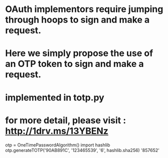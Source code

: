 # OAuth implementors require jumping through hoops to sign and make a request.
# Here we simply propose the use of an OTP token to sign and make a request.
# implemented in totp.py
# for more detail, please visit : http://1drv.ms/13YBENz
otp = OneTimePasswordAlgorithm()
import hashlib
otp.generateTOTP('90AB891C', '123465539', '6', hashlib.sha256)
'857652'
